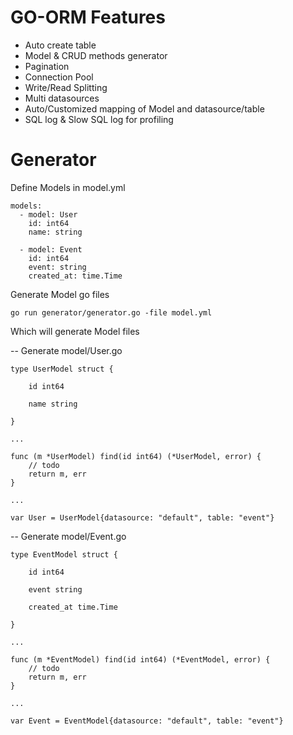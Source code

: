 # GO-ORM Features
- Auto create table
- Model & CRUD methods generator
- Pagination
- Connection Pool
- Write/Read Splitting
- Multi datasources
- Auto/Customized mapping of Model and datasource/table
- SQL log & Slow SQL log for profiling

# Generator
Define Models in model.yml
```
models:
  - model: User
    id: int64
    name: string

  - model: Event
    id: int64
    event: string
    created_at: time.Time
```
Generate Model go files
```
go run generator/generator.go -file model.yml
```
Which will generate Model files

-- Generate model/User.go
```
type UserModel struct {

	id int64

	name string

}

...

func (m *UserModel) find(id int64) (*UserModel, error) {
	// todo
	return m, err
}

...

var User = UserModel{datasource: "default", table: "event"}
```
-- Generate model/Event.go
```
type EventModel struct {

	id int64

	event string

	created_at time.Time

}

...

func (m *EventModel) find(id int64) (*EventModel, error) {
	// todo
	return m, err
}

...

var Event = EventModel{datasource: "default", table: "event"}
```